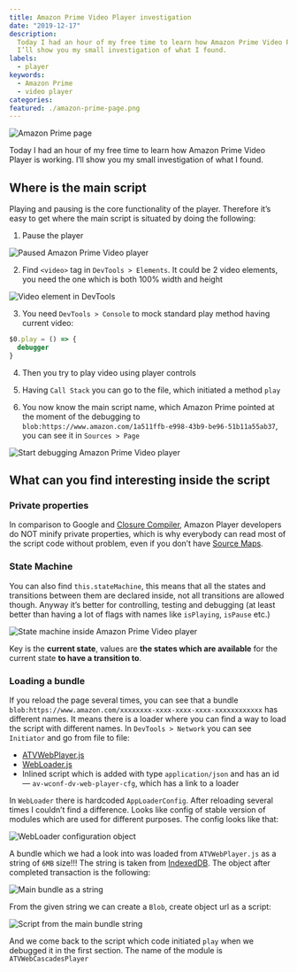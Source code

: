 ```yaml
---
title: Amazon Prime Video Player investigation
date: "2019-12-17"
description:
  Today I had an hour of my free time to learn how Amazon Prime Video Player is working.
  I’ll show you my small investigation of what I found.
labels:
  - player
keywords:
  - Amazon Prime
  - video player
categories:
featured: ./amazon-prime-page.png
---
```


![Amazon Prime page](./amazon-prime-page.png)

Today I had an hour of my free time to learn how Amazon Prime Video Player is working. I’ll show you my small investigation of what I found.

## Where is the main script

Playing and pausing is the core functionality of the player. Therefore it’s easy to get where the main script is situated by doing the following:

1. Pause the player

![Paused Amazon Prime Video player](./paused-amazon-player.png)

2. Find `<video>` tag in `DevTools > Elements`. It could be 2 video elements, you need the one which is both 100% width and height

![Video element in DevTools](./video-element-in-devtools.png)

3. You need `DevTools > Console` to mock standard play method having current video:

```js
$0.play = () => {
  debugger
}
```

4. Then you try to play video using player controls

5. Having `Call Stack` you can go to the file, which initiated a method `play`

6. You now know the main script name, which Amazon Prime pointed at the moment of the debugging to `blob:https://www.amazon.com/1a511ffb-e998-43b9-be96-51b11a55ab37`, you can see it in `Sources > Page`

![Start debugging Amazon Prime Video player](./start-debugging.png)

## What can you find interesting inside the script

### Private properties

In comparison to Google and [Closure Compiler](https://developers.google.com/closure/compiler), Amazon Player developers do NOT minify private properties, which is why everybody can read most of the script code without problem, even if you don’t have [Source Maps](https://developer.mozilla.org/en-US/docs/Tools/Debugger/How_to/Use_a_source_map).

### State Machine

You can also find `this.stateMachine`, this means that all the states and transitions between them are declared inside, not all transitions are allowed though. Anyway it’s better for controlling, testing and debugging (at least better than having a lot of flags with names like `isPlaying`, `isPause` etc.)

![State machine inside Amazon Prime Video player](./state-machine.png)

Key is the **current state**, values are **the states which are available** for the current state **to have a transition to**.

### Loading a bundle

If you reload the page several times, you can see that a bundle `blob:https://www.amazon.com/xxxxxxxx-xxxx-xxxx-xxxx-xxxxxxxxxxxx` has different names. It means there is a loader where you can find a way to load the script with different names. In `DevTools > Network` you can see `Initiator` and go from file to file:

- [ATVWebPlayer.js](https://js-assets.aiv-cdn.net/playback/web_player/ATVWebPlayer/1.0.200751.0/js/ATVWebPlayer.js)
- [WebLoader.js](https://js-assets.aiv-cdn.net/playback/web_player/WebLoader.js)
- Inlined script which is added with type `application/json` and has an id — `av-wconf-dv-web-player-cfg`, which has a link to a loader

In `WebLoader` there is hardcoded `AppLoaderConfig`. After reloading several times I couldn’t find a difference. Looks like config of stable version of modules which are used for different purposes. The config looks like that:

![WebLoader configuration object](./amazon-prime-video-player-config.png)

A bundle which we had a look into was loaded from `ATVWebPlayer.js` as a string of `6MB` size!!! The string is taken from [IndexedDB](https://developer.mozilla.org/en-US/docs/Web/API/IndexedDB_API). The object after completed transaction is the following:

![Main bundle as a string](./main-bundle-string.png)

From the given string we can create a `Blob`, create object url as a script:

![Script from the main bundle string](./script-from-main-bundle-string.png)

And we come back to the script which code initiated `play` when we debugged it in the first section. The name of the module is `ATVWebCascadesPlayer`
